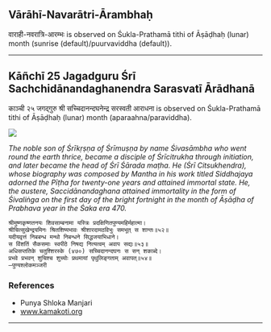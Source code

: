 ## Vārāhī-Navarātri-Ārambhaḥ
वाराही-नवरात्रि-आरम्भः is observed on Śukla-Prathamā tithi of Āṣāḍhaḥ (lunar) month (sunrise (default)/puurvaviddha (default)).



---
## Kāñchī 25 Jagadguru Śrī Sachchidānandaghanendra Sarasvatī Ārādhanā
काञ्ची २५ जगद्गुरु श्री सच्चिदानन्दघनेन्द्र सरस्वती आराधना is observed on Śukla-Prathamā tithi of Āṣāḍhaḥ (lunar) month (aparaahna/paraviddha).

![](https://github.com/sanskrit-coders/adyatithi/blob/master/images/kanchi-jagadgurus/jagadguru-25.jpg)

_The noble son of Śrīkṛṣṇa of Śrīmuṣṇa by name Śivasāmbha who went round the earth thrice, became a disciple of Śrīcitrukha through initiation, and later became the head of Śrī Śārada maṭha. He (Śrī Citsukhendra), whose biography was composed by Mantha in his work titled Siddhajaya adorned the Pīṭha for twenty-one years and attained immortal state. He, the austere, Saccidānandaghana attained immortality in the form of Śivaliṅga on the first day of the bright fortnight in the month of Āṣāḍha of Prabhava year in the Śaka era 470._

```
श्रीमुष्णकृष्णतनयः शिवसाम्बनामा यस्त्रिः प्रदक्षिणितपुण्यमहिर्महात्मा।
श्रीचित्सुखेन्द्रयमिनः श्रितशिष्यभावः श्रीशारदामठविभुः समभूत् स शान्तः॥५२॥
यदीयवृत्तं निबबन्ध मन्थो निबन्धने सिद्धजयाभिधाने।
स विंशतिं सैकसमाः स्वपीठे निषद्य नित्यत्वम् अवाप सद्यः॥५३॥
अधिसप्ततिके चतुश्शिरस्के (४७०) सच्चिदानन्दघनः स सन् शकाब्दे।
प्रभवे प्रभवन् शुचिश्च शुच्योः प्रथमायां पृथुलिङ्गताम् अवापत्॥५४॥
—पुण्यश्लोकमञ्जरी
```
### References
* Punya Shloka Manjari
* www.kamakoti.org


---
